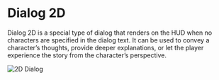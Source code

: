 # Dialog 2D

Dialog 2D is a special type of dialog that renders on the HUD when no characters are specified in the dialog text.
It can be used to convey a character’s thoughts, provide deeper explanations, or let the player experience the story from the character’s perspective.

![2D Dialog](/assets/writing/2d_dialog.png)